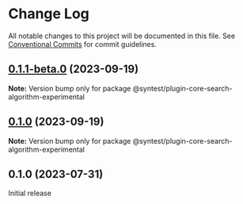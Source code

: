 # Change Log

All notable changes to this project will be documented in this file.
See [Conventional Commits](https://conventionalcommits.org) for commit guidelines.

## [0.1.1-beta.0](https://github.com/syntest-framework/syntest-core/compare/@syntest/plugin-core-search-algorithm-experimental@0.1.0-beta.20...@syntest/plugin-core-search-algorithm-experimental@0.1.1-beta.0) (2023-09-19)

**Note:** Version bump only for package @syntest/plugin-core-search-algorithm-experimental

## [0.1.0](https://github.com/syntest-framework/syntest-core/compare/@syntest/plugin-core-search-algorithm-experimental@0.1.0-beta.20...@syntest/plugin-core-search-algorithm-experimental@0.1.0) (2023-09-19)

**Note:** Version bump only for package @syntest/plugin-core-search-algorithm-experimental

## 0.1.0 (2023-07-31)

Initial release

